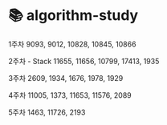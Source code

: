 # :books: algorithm-study

1주차
9093, 9012, 10828, 10845, 10866

2주차 - Stack
11655, 11656, 10799, 17413, 1935

3주차
2609, 1934, 1676, 1978, 1929

4주차
11005, 1373, 11653, 11576, 2089

5주차
1463, 11726, 2193
